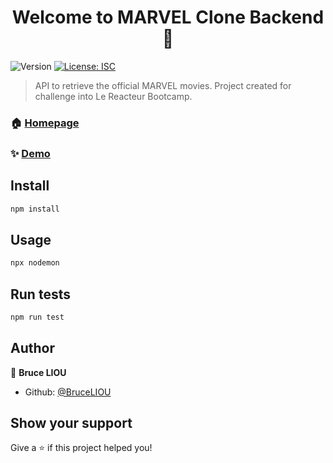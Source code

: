 <h1 align="center">Welcome to MARVEL Clone Backend 👋</h1>
<p>
  <img alt="Version" src="https://img.shields.io/badge/version-1.0.0-blue.svg?cacheSeconds=2592000" />
  <a href="#" target="_blank">
    <img alt="License: ISC" src="https://img.shields.io/badge/License-ISC-yellow.svg" />
  </a>
</p>

> API to retrieve the official MARVEL movies. Project created for challenge into Le Reacteur Bootcamp.

### 🏠 [Homepage](homepage)

### ✨ [Demo](demo.url)

## Install

```sh
npm install
```

## Usage

```sh
npx nodemon
```

## Run tests

```sh
npm run test
```

## Author

👤 **Bruce LIOU**

* Github: [@BruceLIOU](https://github.com/BruceLIOU)

## Show your support

Give a ⭐️ if this project helped you!